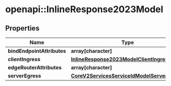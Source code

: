 # openapi::InlineResponse2023Model

## Properties
Name | Type | Description | Notes
------------ | ------------- | ------------- | -------------
**bindEndpointAttributes** | **array[character]** |  | 
**clientIngress** | [**InlineResponse2023ModelClientIngress**](inline_response_202_3_model_clientIngress.md) |  | 
**edgeRouterAttributes** | **array[character]** |  | 
**serverEgress** | [**CoreV2ServicesServiceIdModelServerEgress**](_core_v2_services__serviceId__model_serverEgress.md) |  | 


